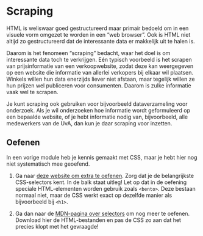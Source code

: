 # Scraping

HTML is weliswaar goed gestructureerd maar primair bedoeld om in een visuele vorm omgezet te worden in een “web browser”. Ook is HTML niet altijd zo gestructureerd dat de interessante data er makkelijk uit te halen is.

Daarom is het fenomeen “scraping” bedacht, waar het doel is om interessante data toch te verkrijgen. Eén typisch voorbeeld is het scrapen van prijsinformatie van een verkoopwebsite, zodat deze kan weergegeven op een website die informatie van allerlei verkopers bij elkaar wil plaatsen. Winkels willen hun data enerzijds liever niet afstaan, maar tegelijk willen ze hun prijzen wel publiceren voor consumenten. Daarom is zulke informatie vaak wel te scrapen.

Je kunt scraping ook gebruiken voor bijvoorbeeld dataverzameling voor onderzoek. Als je wil onderzoeken hoe informatie wordt geformuleerd op een bepaalde website, of je hebt informatie nodig van, bijvoorbeeld, alle medewerkers van de UvA, dan kun je daar scraping voor inzetten.

## Oefenen

In een vorige module heb je kennis gemaakt met CSS, maar je hebt hier nog niet systematisch mee geoefend.

1. Ga naar [deze website om extra te oefenen](https://flukeout.github.io/). Zorg dat je de belangrijkste CSS-selectors kent. In de balk staat uitleg! Let op dat in de oefening speciale HTML-elementen worden gebruik zoals `<bento>`. Deze bestaan normaal niet, maar de CSS werkt exact op dezelfde manier als bijvoorbeeld bij `<h1>`.

2. Ga dan naar de [MDN-pagina over selectors](https://developer.mozilla.org/en-US/docs/Learn/CSS/Building_blocks/Selectors/Selectors_Tasks) om nog meer te oefenen. Download hier de HTML-bestanden en pas de CSS zo aan dat het precies klopt met het gevraagde!

